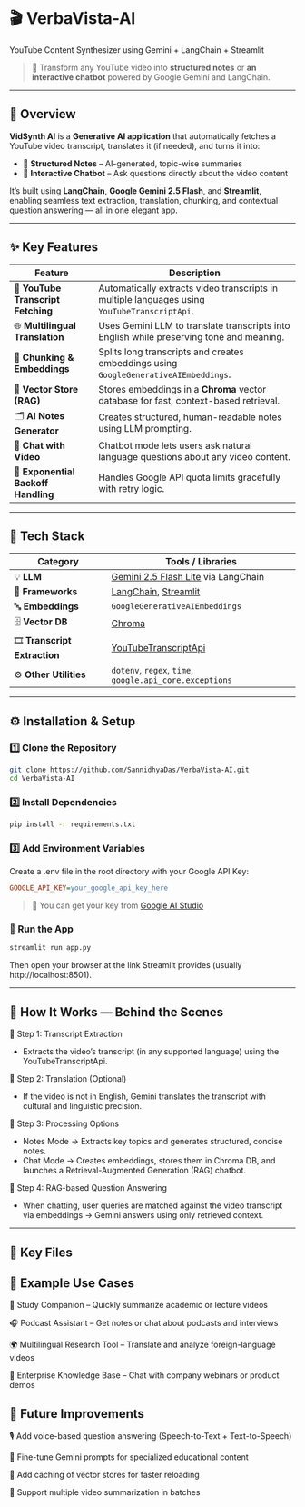 # 🎬 VerbaVista-AI
 YouTube Content Synthesizer using Gemini + LangChain + Streamlit

> 🚀 Transform any YouTube video into **structured notes** or **an interactive chatbot** powered by Google Gemini and LangChain.

---

## 📖 Overview

**VidSynth AI** is a **Generative AI application** that automatically fetches a YouTube video transcript, translates it (if needed), and turns it into:

- 🧠 **Structured Notes** – AI-generated, topic-wise summaries  
- 💬 **Interactive Chatbot** – Ask questions directly about the video content  

It’s built using **LangChain**, **Google Gemini 2.5 Flash**, and **Streamlit**, enabling seamless text extraction, translation, chunking, and contextual question answering — all in one elegant app.

---

## ✨ Key Features

| Feature | Description |
|----------|-------------|
| 🎥 **YouTube Transcript Fetching** | Automatically extracts video transcripts in multiple languages using `YouTubeTranscriptApi`. |
| 🌐 **Multilingual Translation** | Uses Gemini LLM to translate transcripts into English while preserving tone and meaning. |
| 🧩 **Chunking & Embeddings** | Splits long transcripts and creates embeddings using `GoogleGenerativeAIEmbeddings`. |
| 💾 **Vector Store (RAG)** | Stores embeddings in a **Chroma** vector database for fast, context-based retrieval. |
| 🗂️ **AI Notes Generator** | Creates structured, human-readable notes using LLM prompting. |
| 💬 **Chat with Video** | Chatbot mode lets users ask natural language questions about any video content. |
| 🧠 **Exponential Backoff Handling** | Handles Google API quota limits gracefully with retry logic. |

---

## 🧱 Tech Stack

| Category | Tools / Libraries |
|-----------|-------------------|
| 💡 **LLM** | [Gemini 2.5 Flash Lite](https://ai.google.dev/) via LangChain |
| 🧩 **Frameworks** | [LangChain](https://www.langchain.com/), [Streamlit](https://streamlit.io/) |
| 🔤 **Embeddings** | `GoogleGenerativeAIEmbeddings` |
| 🗄️ **Vector DB** | [Chroma](https://docs.trychroma.com/) |
| 🎞️ **Transcript Extraction** | [YouTubeTranscriptApi](https://pypi.org/project/youtube-transcript-api/) |
| ⚙️ **Other Utilities** | `dotenv`, `regex`, `time`, `google.api_core.exceptions` |

---

## ⚙️ Installation & Setup

### 1️⃣ Clone the Repository

```bash
git clone https://github.com/SannidhyaDas/VerbaVista-AI.git
cd VerbaVista-AI
```
### 2️⃣ Install Dependencies

```bash
pip install -r requirements.txt
```
### 3️⃣ Add Environment Variables

Create a .env file in the root directory with your Google API Key:
```ini
GOOGLE_API_KEY=your_google_api_key_here
```
> 🔑 You can get your key from [Google AI Studio](https://aistudio.google.com/)

### 🚀 Run the App
```bash
streamlit run app.py
```
Then open your browser at the link Streamlit provides (usually http://localhost:8501).

---

## 🧩 How It Works — Behind the Scenes


🔹 Step 1: Transcript Extraction
- Extracts the video’s transcript (in any supported language) using the YouTubeTranscriptApi.

🔹 Step 2: Translation (Optional)
- If the video is not in English, Gemini translates the transcript with cultural and linguistic precision.

🔹 Step 3: Processing Options
- Notes Mode → Extracts key topics and generates structured, concise notes.
- Chat Mode → Creates embeddings, stores them in Chroma DB, and launches a Retrieval-Augmented Generation (RAG) chatbot.

🔹 Step 4: RAG-based Question Answering
- When chatting, user queries are matched against the video transcript via embeddings → Gemini answers using only retrieved context.

---

## 🧰 Key Files



















## 🧠 Example Use Cases

📄 Study Companion – Quickly summarize academic or lecture videos

🎧 Podcast Assistant – Get notes or chat about podcasts and interviews

🌍 Multilingual Research Tool – Translate and analyze foreign-language videos

🏢 Enterprise Knowledge Base – Chat with company webinars or product demos


## 🧩 Future Improvements

🎙️ Add voice-based question answering (Speech-to-Text + Text-to-Speech) 

🧠 Fine-tune Gemini prompts for specialized educational content

💾 Add caching of vector stores for faster reloading

🧩 Support multiple video summarization in batches


